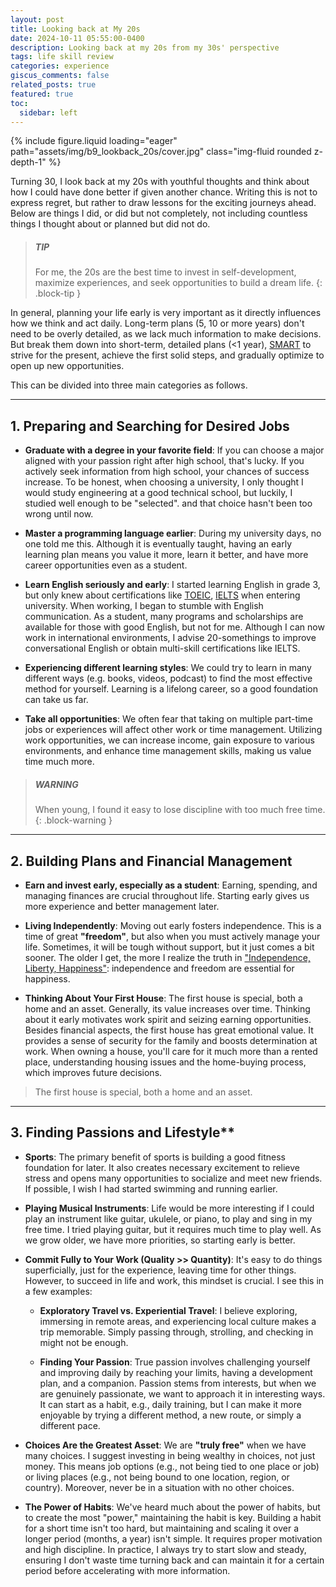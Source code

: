 ```yaml
---
layout: post
title: Looking back at My 20s
date: 2024-10-11 05:55:00-0400
description: Looking back at my 20s from my 30s' perspective
tags: life skill review
categories: experience
giscus_comments: false
related_posts: true
featured: true
toc:
  sidebar: left
---
```


<div class="row mt-3">
    <div class="col-sm mt-3 mt-md-0">
        {% include figure.liquid loading="eager" path="assets/img/b9_lookback_20s/cover.jpg" class="img-fluid rounded z-depth-1" %}
    </div>
</div>

Turning 30, I look back at my 20s with youthful thoughts and think about how I could have done better if given another chance. Writing this is not to express regret, but rather to draw lessons for the exciting journeys ahead. Below are things I did, or did but not completely, not including countless things I thought about or planned but did not do.

> ##### TIP
> For me, the 20s are the best time to invest in self-development, maximize experiences, and seek opportunities to build a dream life.
{: .block-tip }

In general, planning your life early is very important as it directly influences how we think and act daily. Long-term plans (5, 10 or more years) don't need to be overly detailed, as we lack much information to make decisions. But break them down into short-term, detailed plans (<1 year), <a href='https://en.wikipedia.org/wiki/SMART_criteria'>SMART</a> to strive for the present, achieve the first solid steps, and gradually optimize to open up new opportunities.

This can be divided into three main categories as follows.

---

## 1. Preparing and Searching for Desired Jobs

- __Graduate with a degree in your favorite field__: If you can choose a major aligned with your passion right after high school, that's lucky. If you actively seek information from high school, your chances of success increase. To be honest, when choosing a university, I only thought I would study engineering at a good technical school, but luckily, I studied well enough to be "selected". and that choice hasn't been too wrong until now.

- **Master a programming language earlier**: During my university days, no one told me this. Although it is eventually taught, having an early learning plan means you value it more, learn it better, and have more career opportunities even as a student.

- **Learn English seriously and early**: I started learning English in grade 3, but only knew about certifications like <a href='https://en.wikipedia.org/wiki/TOEIC'>TOEIC</a>, <a href='https://en.wikipedia.org/wiki/International_English_Language_Testing_System'>IELTS</a> when entering university. When working, I began to stumble with English communication. As a student, many programs and scholarships are available for those with good English, but not for me. Although I can now work in international environments, I advise 20-somethings to improve conversational English or obtain multi-skill certifications like IELTS.

- **Experiencing different learning styles**: We could try to learn in many different ways (e.g. books, videos, podcast) to find the most effective method for yourself. Learning is a lifelong career, so a good foundation can take us far.

- **Take all opportunities**: We often fear that taking on multiple part-time jobs or experiences will affect other work or time management. Utilizing work opportunities, we can increase income, gain exposure to various environments, and enhance time management skills, making us value time much more.

> ##### WARNING
> When young, I found it easy to lose discipline with too much free time.
{: .block-warning }
---

## 2. Building Plans and Financial Management

- **Earn and invest early, especially as a student**: Earning, spending, and managing finances are crucial throughout life. Starting early gives us more experience and better management later.

- **Living Independently**: Moving out early fosters independence. This is a time of great **"freedom"**, but also when you must actively manage your life. Sometimes, it will be tough without support, but it just comes a bit sooner. The older I get, the more I realize the truth in <a href='https://en.wikipedia.org/wiki/National_symbols_of_Vietnam'>"Independence, Liberty, Happiness"</a>: independence and freedom are essential for happiness.

- **Thinking About Your First House**: The first house is special, both a home and an asset. Generally, its value increases over time. Thinking about it early motivates work spirit and seizing earning opportunities. Besides financial aspects, the first house has great emotional value. It provides a sense of security for the family and boosts determination at work. When owning a house, you'll care for it much more than a rented place, understanding housing issues and the home-buying process, which improves future decisions.

> The first house is special, both a home and an asset.

---

## 3. Finding Passions and Lifestyle**

- **Sports**: The primary benefit of sports is building a good fitness foundation for later. It also creates necessary excitement to relieve stress and opens many opportunities to socialize and meet new friends. If possible, I wish I had started swimming and running earlier.

- **Playing Musical Instruments**: Life would be more interesting if I could play an instrument like guitar, ukulele, or piano, to play and sing in my free time. I tried playing guitar, but it requires much time to play well. As we grow older, we have more priorities, so starting early is better.

- **Commit Fully to Your Work (Quality >> Quantity)**: It's easy to do things superficially, just for the experience, leaving time for other things. However, to succeed in life and work, this mindset is crucial. I see this in a few examples:

  - **Exploratory Travel vs. Experiential Travel**: I believe exploring, immersing in remote areas, and experiencing local culture makes a trip memorable. Simply passing through, strolling, and checking in might not be enough.

  - **Finding Your Passion**: True passion involves challenging yourself and improving daily by reaching your limits, having a development plan, and a companion. Passion stems from interests, but when we are genuinely passionate, we want to approach it in interesting ways. It can start as a habit, e.g., daily training, but I can make it more enjoyable by trying a different method, a new route, or simply a different pace.

- **Choices Are the Greatest Asset**: We are **"truly free"** when we have many choices. I suggest investing in being wealthy in choices, not just money. This means job options (e.g., not being tied to one place or job) or living places (e.g., not being bound to one location, region, or country). Moreover, never be in a situation with no other choices.

- **The Power of Habits**: We've heard much about the power of habits, but to create the most "power," maintaining the habit is key. Building a habit for a short time isn't too hard, but maintaining and scaling it over a longer period (months, a year) isn't simple. It requires proper motivation and high discipline. In practice, I always try to start slow and steady, ensuring I don't waste time turning back and can maintain it for a certain period before accelerating with more information.